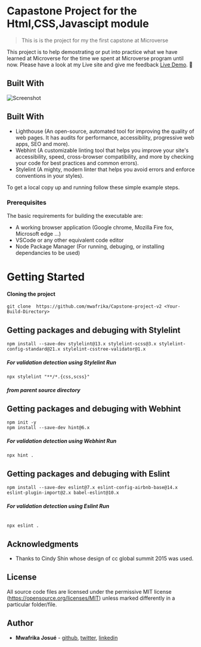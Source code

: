 # Capastone Project for the Html,CSS,Javascipt module

> This is is the project for my the first capstone at Microverse

This project is to help demostrating or put into practice what we have learned at Microverse for the time we spent at Microverse program until now. Please have a look at my Live site and give me feedback [Live Demo](https://mwafrika.github.io/Capstone-project-v2/index.html). 🙂

## Built With

![Screenshot](https://res.cloudinary.com/ujuzi/image/upload/v1644090063/Cars%20Images%20project/hackaton_qbnjac.png)

## Built With

- Lighthouse (An open-source, automated tool for improving the quality of web pages. It has audits for performance, accessibility, progressive web apps, SEO and more).
- Webhint (A customizable linting tool that helps you improve your site's accessibility, speed, cross-browser compatibility, and more by checking your code for best practices and common errors).
- Stylelint (A mighty, modern linter that helps you avoid errors and enforce conventions in your styles).

To get a local copy up and running follow these simple example steps.

### Prerequisites

The basic requirements for building the executable are:

- A working browser application (Google chrome, Mozilla Fire fox, Microsoft edge ...)
- VSCode or any other equivalent code editor
- Node Package Manager (For running, debuging, or installing dependancies to be used)

# Getting Started

#### Cloning the project

```
git clone  https://github.com/mwafrika/Capstone-project-v2 <Your-Build-Directory>
```

## Getting packages and debuging with Stylelint

```
npm install --save-dev stylelint@13.x stylelint-scss@3.x stylelint-config-standard@21.x stylelint-csstree-validator@1.x
```

##### For validation detection using Stylelint Run

```
npx stylelint "**/*.{css,scss}"
```

##### from parent source directory

## Getting packages and debuging with Webhint

```
npm init -y
npm install --save-dev hint@6.x
```

##### For validation detection using Webhint Run

```
npx hint .
```

## Getting packages and debuging with Eslint

```
npm install --save-dev eslint@7.x eslint-config-airbnb-base@14.x eslint-plugin-import@2.x babel-eslint@10.x

```

##### For validation detection using Eslint Run

```

npx eslint .

```

## Acknowledgments

- Thanks to Cindy Shin whose design of cc global summit 2015 was used.

## License

All source code files are licensed under the permissive MIT license
(https://opensource.org/licenses/MIT) unless marked differently in a particular folder/file.

## Author

- **Mwafrika Josué** - [github](https://github.com/mwafrika), [twitter](https://twitter.com/mwafrikamufung1), [linkedin](https://www.linkedin.com/in/mwafrika-mufungizi/)
